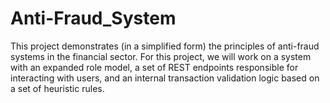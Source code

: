 # Anti-Fraud_System
This project demonstrates (in a simplified form) the principles of anti-fraud systems in the financial sector.
For this project, we will work on a system with an expanded role model, a set of REST endpoints responsible for interacting with users, 
and an internal transaction validation logic based on a set of heuristic rules.
